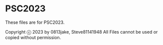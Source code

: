 # PSC2023

These files are for PSC2023.

Copyright ⓒ 2023 by 0813jake, Steve81141948 All Files cannot be used or copied without permission.
